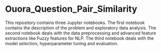 # Ouora_Question_Pair_Similarity
This repository contains three Jupyter notebooks. The first notebook contains the description of the problem and exploratory data analysis. The second notebook deals with the data preprocessing and advanced feature extractions like Fuzzy features for NLP. The third notebook deals with the model selection, hyperparameter tuning and evaluation. 

